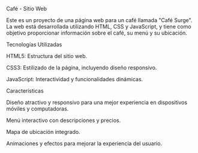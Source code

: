 Café - Sitio Web

Este es un proyecto de una página web para un café llamada "Café Surge". La web está desarrollada utilizando HTML, CSS y JavaScript, y tiene como objetivo proporcionar información sobre el café, su menú y su ubicación.

Tecnologías Utilizadas

HTML5: Estructura del sitio web.

CSS3: Estilizado de la página, incluyendo diseño responsivo.

JavaScript: Interactividad y funcionalidades dinámicas.

Características

Diseño atractivo y responsivo para una mejor experiencia en dispositivos móviles y computadoras.

Menú interactivo con descripciones y precios.

Mapa de ubicación integrado.

Animaciones y efectos para mejorar la experiencia del usuario.